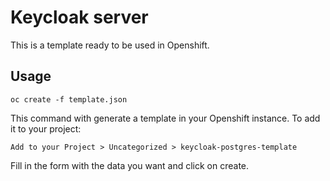 # Keycloak server

This is a template ready to be used in Openshift.

## Usage

`oc create -f template.json`

This command with generate a template in your Openshift instance. To add it to your project:

`Add to your Project > Uncategorized > keycloak-postgres-template`

Fill in the form with the data you want and click on create.